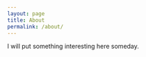 ```yaml
---
layout: page
title: About
permalink: /about/
---
```


I will put something interesting here someday.
